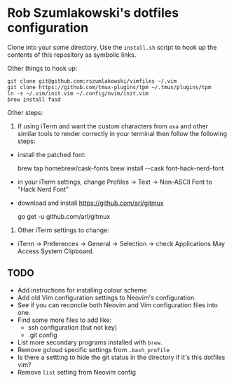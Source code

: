 # Rob Szumlakowski's dotfiles configuration

Clone into your some directory.  Use the `install.sh` script to hook
up the contents of this repository as symbolic links.

Other things to hook up:

    git clone git@github.com:rszumlakowski/vimfiles ~/.vim
    git clone https://github.com/tmux-plugins/tpm ~/.tmux/plugins/tpm
    ln -s ~/.vim/init.vim ~/.config/nvim/init.vim
    brew install fasd

Other steps:

1. If using iTerm and want the custom characters from `exa` and other similar
   tools to render correctly in your terminal then follow the following steps:

 - install the patched font:

    brew tap homebrew/cask-fonts
    brew install --cask font-hack-nerd-font

 - in your iTerm settings, change Profiles -> Text -> Non-ASCII Font to
   "Hack Nerd Font"

 - download and install https://github.com/arl/gitmux

     go get -u github.com/arl/gitmux

1. Other iTerm settings to change:

 - iTerm -> Preferences -> General -> Selection -> check Applications May
   Access System Clipboard.

## TODO

- Add instructions for installing colour scheme
- Add old Vim configuration settings to Neovim's configuration.
- See if you can reconcile both Neovim and Vim configuration files into one.
- Find some more files to add like:
  + ssh configuration (but not key)
  + .git config
- List more secondary programs installed with `brew`.
- Remove gcloud specific settings from `.bash_profile`
- Is there a settting to hide the git status in the directory if it's this
  dotfiles vim?
- Remove `list` setting from Neovim config
